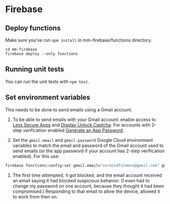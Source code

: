# Firebase

## Deploy functions

Make sure you've run `npm install` in mm-firebase/functions directory.

```
cd mm-firebase
firebase deploy --only functions
```

## Running unit tests

You can run the unit tests with `npm test`.

## Set environment variables

This needs to be done to send emails using a Gmail account.

1. To be able to send emails with your Gmail account: enable access to [Less Secure Apps](https://www.google.com/settings/security/lesssecureapps) and [Display Unlock Captcha](https://accounts.google.com/DisplayUnlockCaptcha). For accounts with 2-step verification enabled [Generate an App Password](https://support.google.com/accounts/answer/185833).

1. Set the `gmail.email` and `gmail.password` Google Cloud environment variables to match the email and password of the Gmail account used to send emails (or the app password if your account has 2-step verification enabled). For this use:
```bash
firebase functions:config:set gmail.email="ourmindfulmenu@gmail.com" gmail.password="secretpassword"
```

1. The first time attempted, it got blocked, and the email account received an email saying it had blocked suspicious behavior.  (I even had to change my password on one account, because they thought it had been compromised.)  Responding to that email to allow the device, allowed it to work from then on.
